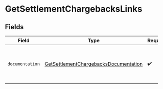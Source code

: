 # GetSettlementChargebacksLinks


## Fields

| Field                                                                                                 | Type                                                                                                  | Required                                                                                              | Description                                                                                           |
| ----------------------------------------------------------------------------------------------------- | ----------------------------------------------------------------------------------------------------- | ----------------------------------------------------------------------------------------------------- | ----------------------------------------------------------------------------------------------------- |
| `documentation`                                                                                       | [GetSettlementChargebacksDocumentation](../../models/errors/GetSettlementChargebacksDocumentation.md) | :heavy_check_mark:                                                                                    | The URL to the generic Mollie API error handling guide.                                               |